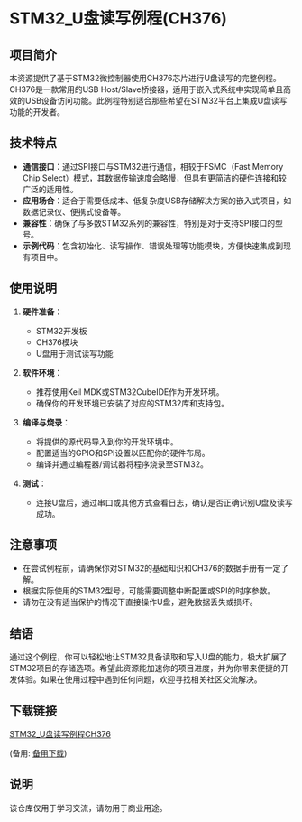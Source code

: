# STM32_U盘读写例程(CH376)

## 项目简介

本资源提供了基于STM32微控制器使用CH376芯片进行U盘读写的完整例程。CH376是一款常用的USB Host/Slave桥接器，适用于嵌入式系统中实现简单且高效的USB设备访问功能。此例程特别适合那些希望在STM32平台上集成U盘读写功能的开发者。

## 技术特点

- **通信接口**：通过SPI接口与STM32进行通信，相较于FSMC（Fast Memory Chip Select）模式，其数据传输速度会略慢，但具有更简洁的硬件连接和较广泛的适用性。
- **应用场合**：适合于需要低成本、低复杂度USB存储解决方案的嵌入式项目，如数据记录仪、便携式设备等。
- **兼容性**：确保了与多数STM32系列的兼容性，特别是对于支持SPI接口的型号。
- **示例代码**：包含初始化、读写操作、错误处理等功能模块，方便快速集成到现有项目中。

## 使用说明

1. **硬件准备**：
   - STM32开发板
   - CH376模块
   - U盘用于测试读写功能

2. **软件环境**：
   - 推荐使用Keil MDK或STM32CubeIDE作为开发环境。
   - 确保你的开发环境已安装了对应的STM32库和支持包。

3. **编译与烧录**：
   - 将提供的源代码导入到你的开发环境中。
   - 配置适当的GPIO和SPI设置以匹配你的硬件布局。
   - 编译并通过编程器/调试器将程序烧录至STM32。

4. **测试**：
   - 连接U盘后，通过串口或其他方式查看日志，确认是否正确识别U盘及读写成功。

## 注意事项
- 在尝试例程前，请确保你对STM32的基础知识和CH376的数据手册有一定了解。
- 根据实际使用的STM32型号，可能需要调整中断配置或SPI的时序参数。
- 请勿在没有适当保护的情况下直接操作U盘，避免数据丢失或损坏。

## 结语

通过这个例程，你可以轻松地让STM32具备读取和写入U盘的能力，极大扩展了STM32项目的存储选项。希望此资源能加速你的项目进度，并为你带来便捷的开发体验。如果在使用过程中遇到任何问题，欢迎寻找相关社区交流解决。

## 下载链接
[STM32_U盘读写例程CH376](https://pan.quark.cn/s/6e0b504bc994) 

(备用: [备用下载](https://pan.baidu.com/s/1gc0eyyr8-J0Q7vIV3JQkDg?pwd=1234))

## 说明

该仓库仅用于学习交流，请勿用于商业用途。
